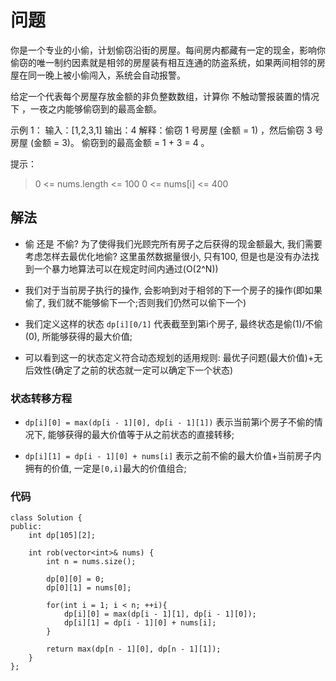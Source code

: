 # 问题

你是一个专业的小偷，计划偷窃沿街的房屋。每间房内都藏有一定的现金，影响你偷窃的唯一制约因素就是相邻的房屋装有相互连通的防盗系统，如果两间相邻的房屋在同一晚上被小偷闯入，系统会自动报警。

给定一个代表每个房屋存放金额的非负整数数组，计算你 不触动警报装置的情况下 ，一夜之内能够偷窃到的最高金额。

示例 1：
输入：[1,2,3,1]
输出：4
解释：偷窃 1 号房屋 (金额 = 1) ，然后偷窃 3 号房屋 (金额 = 3)。 偷窃到的最高金额 = 1 + 3 = 4 。

提示：
> 0 <= nums.length <= 100
> 0 <= nums[i] <= 400

## 解法

- 偷 还是 不偷? 为了使得我们光顾完所有房子之后获得的现金额最大, 我们需要考虑怎样去最优化地偷?
这里虽然数据量很小, 只有100, 但是也是没有办法找到一个暴力地算法可以在规定时间内通过(O(2^N))

- 我们对于当前房子执行的操作, 会影响到对于相邻的下一个房子的操作(即如果偷了, 我们就不能够偷下一个;否则我们仍然可以偷下一个)

- 我们定义这样的状态 `dp[i][0/1]` 代表截至到第i个房子, 最终状态是偷(1)/不偷(0), 所能够获得的最大价值;

- 可以看到这一的状态定义符合动态规划的适用规则: 最优子问题(最大价值)+无后效性(确定了之前的状态就一定可以确定下一个状态)

### 状态转移方程

- `dp[i][0] = max(dp[i - 1][0], dp[i - 1][1])` 表示当前第i个房子不偷的情况下, 能够获得的最大价值等于从之前状态的直接转移;

- `dp[i][1] = dp[i - 1][0] + nums[i]` 表示之前不偷的最大价值+当前房子内拥有的价值, 一定是`[0,i]`最大的价值组合;

### 代码

```cpp++
class Solution {
public:
    int dp[105][2];

    int rob(vector<int>& nums) {
        int n = nums.size();

        dp[0][0] = 0;
        dp[0][1] = nums[0];

        for(int i = 1; i < n; ++i){
            dp[i][0] = max(dp[i - 1][1], dp[i - 1][0]);
            dp[i][1] = dp[i - 1][0] + nums[i];
        }

        return max(dp[n - 1][0], dp[n - 1][1]);
    }
};
```
